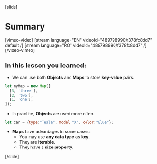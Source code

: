 [slide]

# Summary

[vimeo-video]
[stream language="EN" videoId="489798990/f378fc8dd7" default /]
[stream language="RO" videoId="489798990/f378fc8dd7"  /]
[/video-vimeo]

## In this lesson you learned:

- We can use both **Objects** and **Maps** to store **key-value** pairs.
```js
let myMap = new Map([
  [3, 'three'],
  [2, 'two'],
  [1, 'one'],
]);
```
- In practice, **Objects** are used more often.

```js
let car = {type:"Tesla", model:"X", color:"Blue"};
```
- **Maps** have advantages in some cases:
  - You may use **any data type** as **key**.
  - They are **iterable**.
  - They have a **size property**.

[/slide]

